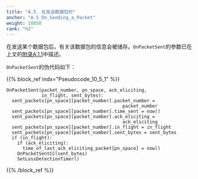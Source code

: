 ```yaml
---
title: "A.5. 在发送数据包时"
anchor: "A.5_On_Sending_a_Packet"
weight: 10050
rank: "h2"
---
```


在发送某个数据包后，有关该数据包的信息会被储存。`OnPacketSent`的参数已在上文的[附录A.1.1]()中描述。

`OnPacketSent`的伪代码如下：

{{% block_ref
indx="Pseudocode_10_5_1" %}}

```
OnPacketSent(packet_number, pn_space, ack_eliciting,
             in_flight, sent_bytes):
  sent_packets[pn_space][packet_number].packet_number =
                                           packet_number
  sent_packets[pn_space][packet_number].time_sent = now()
  sent_packets[pn_space][packet_number].ack_eliciting =
                                           ack_eliciting
  sent_packets[pn_space][packet_number].in_flight = in_flight
  sent_packets[pn_space][packet_number].sent_bytes = sent_bytes
  if (in_flight):
    if (ack_eliciting):
      time_of_last_ack_eliciting_packet[pn_space] = now()
    OnPacketSentCC(sent_bytes)
    SetLossDetectionTimer()
```

{{% /block_ref %}}
